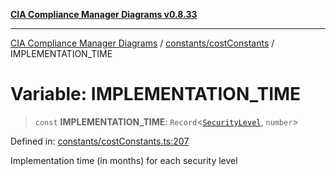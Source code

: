 [**CIA Compliance Manager Diagrams v0.8.33**](../../../README.md)

***

[CIA Compliance Manager Diagrams](../../../modules.md) / [constants/costConstants](../README.md) / IMPLEMENTATION\_TIME

# Variable: IMPLEMENTATION\_TIME

> `const` **IMPLEMENTATION\_TIME**: `Record`\<[`SecurityLevel`](../../../types/cia/type-aliases/SecurityLevel.md), `number`\>

Defined in: [constants/costConstants.ts:207](https://github.com/Hack23/cia-compliance-manager/blob/1f4f2c51bc48d917eff1eb43881cee05d381f406/src/constants/costConstants.ts#L207)

Implementation time (in months) for each security level

